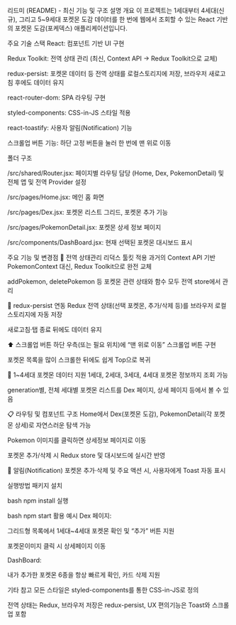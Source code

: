 리드미 (README) - 최신 기능 및 구조 설명
개요
이 프로젝트는 1세대부터 4세대(신규), 그리고 5~9세대 포켓몬 도감 데이터를 한 번에 웹에서 조회할 수 있는 React 기반의 포켓몬 도감(포케덱스) 애플리케이션입니다.

주요 기술 스택
React: 컴포넌트 기반 UI 구현

Redux Toolkit: 전역 상태 관리 (최신, Context API → Redux Toolkit으로 교체)

redux-persist: 포켓몬 데이터 등 전역 상태를 로컬스토리지에 저장, 브라우저 새로고침 후에도 데이터 유지

react-router-dom: SPA 라우팅 구현

styled-components: CSS-in-JS 스타일 적용

react-toastify: 사용자 알림(Notification) 기능

스크롤업 버튼 기능: 하단 고정 버튼을 눌러 한 번에 맨 위로 이동

폴더 구조


/src/shared/Router.jsx: 페이지별 라우팅 담당 (Home, Dex, PokemonDetail) 및 전체 앱 및 전역 Provider 설정

/src/pages/Home.jsx: 메인 홈 화면

/src/pages/Dex.jsx: 포켓몬 리스트 그리드, 포켓몬 추가 기능

/src/pages/PokemonDetail.jsx: 포켓몬 상세 정보 페이지

/src/components/DashBoard.jsx: 현재 선택된 포켓몬 대시보드 표시

주요 기능 및 변경점
🔄 전역 상태관리 리덕스 툴킷 적용
과거의 Context API 기반 PokemonContext 대신, Redux Toolkit으로 완전 교체

addPokemon, deletePokemon 등 포켓몬 관련 상태와 함수 모두 전역 store에서 관리

💾 redux-persist 연동
Redux 전역 상태(선택 포켓몬, 추가/삭제 등)를 브라우저 로컬스토리지에 자동 저장

새로고침·탭 종료 뒤에도 데이터 유지

⬆️ 스크롤업 버튼
하단 우측(또는 필요 위치)에 “맨 위로 이동” 스크롤업 버튼 구현

포켓몬 목록을 많이 스크롤한 뒤에도 쉽게 Top으로 복귀

🧭 1~4세대 포켓몬 데이터 지원
 1세대, 2세대, 3세대, 4세대 포켓몬 정보까지 조회 가능

generation별, 전체 세대별 포켓몬 리스트를 Dex 페이지, 상세 페이지 등에서 볼 수 있음

📋 라우팅 및 컴포넌트 구조
Home에서 Dex(포켓몬 도감), PokemonDetail(각 포켓몬 상세)로 자연스러운 탐색 가능

Pokemon 이미지를 클릭하면 상세정보 페이지로 이동

포켓몬 추가/삭제 시 Redux store 및 대시보드에 실시간 반영

🍞 알림(Notification)
포켓몬 추가·삭제 및 주요 액션 시, 사용자에게 Toast 자동 표시

실행방법
패키지 설치

bash
npm install
실행

bash
npm start
활용 예시
Dex 페이지:

그리드형 목록에서 1세대~4세대  포켓몬 확인 및 “추가” 버튼 지원

포켓몬이미지 클릭 시 상세페이지 이동

DashBoard:

내가 추가한 포켓몬 6종을 항상 빠르게 확인, 카드 삭제 지원

기타 참고
모든 스타일은 styled-components를 통한 CSS-in-JS로 정의

전역 상태는 Redux, 브라우저 저장은 redux-persist, UX 편의기능은 Toast와 스크롤업 포함


